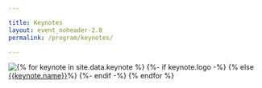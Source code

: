 ```yaml
---

title: Keynotes
layout: event_noheader-2.0
permalink: /program/keynotes/

---
```

<section class="member-list">
{% for keynote in site.data.keynote %}
{%- if keynote.logo -%}
<div style="float:left;"><a href="{{keynote.url}}" class="keynote-logo" style="filter:none;"><img src="{{keynote.logo}}"/></a></div>
{% else %}
<div style="float:left;"><a href="{{keynote.url}}" class="keynote-logo" style="filter:none;">{{keynote.name}}</a></div>
{%- endif -%}
{% endfor %}
</section>
